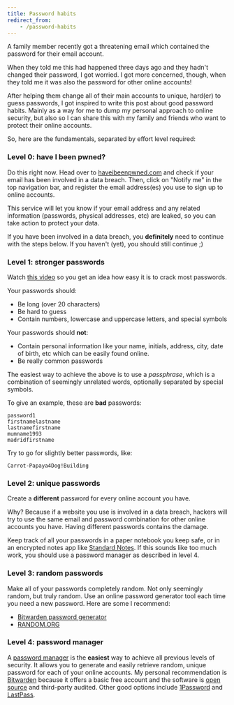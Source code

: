 ```yaml
---
title: Password habits
redirect_from:
    - /password-habits
---
```


A family member recently got a threatening email which contained the password for their email account.

When they told me this had happened three days ago and they hadn't changed their password, I got worried. I got more concerned, though, when they told me it was also the password for other online accounts!

After helping them change all of their main accounts to unique, hard(er) to guess passwords, I got inspired to write this post about good password habits. Mainly as a way for me to dump my personal approach to online security, but also so I can share this with my family and friends who want to protect their online accounts.

So, here are the fundamentals, separated by effort level required:

### Level 0: have I been pwned?

Do this right now. Head over to [haveibeenpwned.com](https://haveibeenpwned.com/) and check if your email has been involved in a data breach. Then, click on "Notify me" in the top navigation bar, and register the email address(es) you use to sign up to online accounts.

This service will let you know if your email address and any related information (passwords, physical addresses, etc) are leaked, so you can take action to protect your data.

If you have been involved in a data breach, you **definitely** need to continue with the steps below. If you haven't (yet), you should still continue ;)

### Level 1: stronger passwords

Watch [this video](https://youtu.be/7U-RbOKanYs) so you get an idea how easy it is to crack most passwords.

Your passwords should:
- Be long (over 20 characters)
- Be hard to guess
- Contain numbers, lowercase and uppercase letters, and special symbols

Your passwords should **not**:
- Contain personal information like your name, initials, address, city, date of birth, etc which can be easily found online.
- Be really common passwords

The easiest way to achieve the above is to use a _passphrase_, which is a combination of seemingly unrelated words, optionally separated by special symbols.

To give an example, these are **bad** passwords:

```
password1
firstnamelastname
lastnamefirstname
mumname1993
madridfirstname
```

Try to go for slightly better passwords, like:

```
Carrot-Papaya4Dog!Building
```

### Level 2: unique passwords

Create a **different** password for every online account you have.

Why? Because if a website you use is involved in a data breach, hackers will try to use the same email and password combination for other online accounts you have. Having different passwords contains the damage.

Keep track of all your passwords in a paper notebook you keep safe, or in an encrypted notes app like [Standard Notes](https://standardnotes.org/?s=kl3a33n9). If this sounds like too much work, you should use a password manager as described in level 4.

###  Level 3: random passwords

Make all of your passwords completely random. Not only seemingly random, but truly random. Use an online password generator tool each time you need a new password. Here are some I recommend:

- [Bitwarden password generator](https://bitwarden.com/password-generator/)
- [RANDOM.ORG](https://www.random.org/passwords/?num=1&len=20&format=html&rnd=new)

### Level 4: password manager

A [password manager](https://en.wikipedia.org/wiki/Password_manager) is the **easiest** way to achieve all previous levels of security. It allows you to generate and easily retrieve random, unique password for each of your online accounts. My personal recommendation is [Bitwarden](https://bitwarden.com/) because it offers a basic free account and the software is [open source](https://github.com/bitwarden) and third-party audited. Other good options include [1Password](https://1password.com/) and [LastPass](https://www.lastpass.com/).
